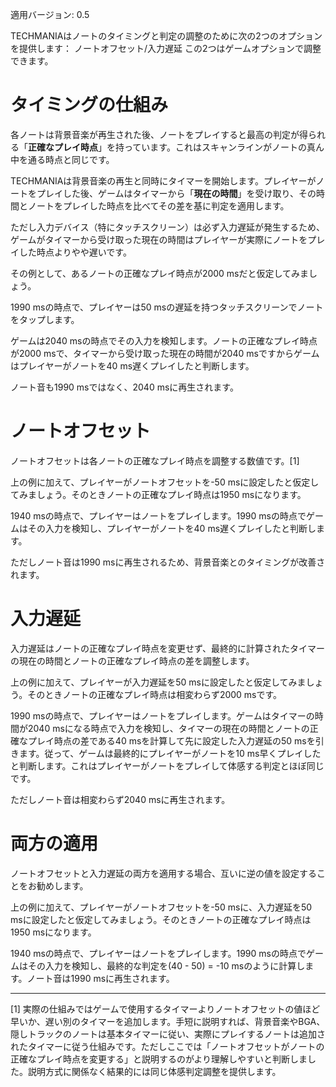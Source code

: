 適用バージョン: 0.5

TECHMANIAはノートのタイミングと判定の調整のために次の2つのオプションを提供します：
ノートオフセット/入力遅延
この2つはゲームオプションで調整できます。

# タイミングの仕組み

各ノートは背景音楽が再生された後、ノートをプレイすると最高の判定が得られる「**正確なプレイ時点**」を持っています。これはスキャンラインがノートの真ん中を通る時点と同じです。

TECHMANIAは背景音楽の再生と同時にタイマーを開始します。プレイヤーがノートをプレイした後、ゲームはタイマーから「**現在の時間**」を受け取り、その時間とノートをプレイした時点を比べてその差を基に判定を適用します。

ただし入力デバイス（特にタッチスクリーン）は必ず入力遅延が発生するため、ゲームがタイマーから受け取った現在の時間はプレイヤーが実際にノートをプレイした時点よりやや遅いです。

その例として、あるノートの正確なプレイ時点が2000 msだと仮定してみましょう。

1990 msの時点で、プレイヤーは50 msの遅延を持つタッチスクリーンでノートをタップします。

ゲームは2040 msの時点でその入力を検知します。ノートの正確なプレイ時点が2000 msで、タイマーから受け取った現在の時間が2040 msですからゲームはプレイヤーがノートを40 ms遅くプレイしたと判断します。

ノート音も1990 msではなく、2040 msに再生されます。

# ノートオフセット

ノートオフセットは各ノートの正確なプレイ時点を調整する数値です。[1]

上の例に加えて、プレイヤーがノートオフセットを-50 msに設定したと仮定してみましょう。そのときノートの正確なプレイ時点は1950 msになります。

1940 msの時点で、プレイヤーはノートをプレイします。1990 msの時点でゲームはその入力を検知し、プレイヤーがノートを40 ms遅くプレイしたと判断します。

ただしノート音は1990 msに再生されるため、背景音楽とのタイミングが改善されます。

# 入力遅延

入力遅延はノートの正確なプレイ時点を変更せず、最終的に計算されたタイマーの現在の時間とノートの正確なプレイ時点の差を調整します。

上の例に加えて、プレイヤーが入力遅延を50 msに設定したと仮定してみましょう。そのときノートの正確なプレイ時点は相変わらず2000 msです。

1990 msの時点で、プレイヤーはノートをプレイします。ゲームはタイマーの時間が2040 msになる時点で入力を検知し、タイマーの現在の時間とノートの正確なプレイ時点の差である40 msを計算して先に設定した入力遅延の50 msを引きます。従って、ゲームは最終的にプレイヤーがノートを10 ms早くプレイしたと判断します。これはプレイヤーがノートをプレイして体感する判定とほぼ同じです。

ただしノート音は相変わらず2040 msに再生されます。

# 両方の適用

ノートオフセットと入力遅延の両方を適用する場合、互いに逆の値を設定することをお勧めします。

上の例に加えて、プレイヤーがノートオフセットを-50 msに、入力遅延を50 msに設定したと仮定してみましょう。そのときノートの正確なプレイ時点は1950 msになります。

1940 msの時点で、プレイヤーはノートをプレイします。1990 msの時点でゲームはその入力を検知し、最終的な判定を(40 - 50) = -10 msのように計算します。ノート音は1990 msに再生されます。

---

[1] 実際の仕組みではゲームで使用するタイマーよりノートオフセットの値ほど早いか、遅い別のタイマーを追加します。手短に説明すれば、背景音楽やBGA、隠しトラックのノートは基本タイマーに従い、実際にプレイするノートは追加されたタイマーに従う仕組みです。ただしここでは「ノートオフセットがノートの正確なプレイ時点を変更する」と説明するのがより理解しやすいと判断しました。説明方式に関係なく結果的には同じ体感判定調整を提供します。
